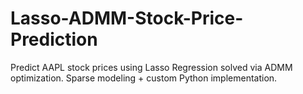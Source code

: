 # Lasso-ADMM-Stock-Price-Prediction
Predict AAPL stock prices using Lasso Regression solved via ADMM optimization. Sparse modeling + custom Python implementation.
